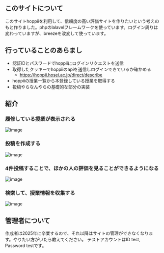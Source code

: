 ## このサイトについて
このサイトhoppiiを利用して、信頼度の高い評価サイトを作りたいという考えのもと作りました。phpのlalavelフレームワークを使っています。ログイン周りは変わっていますが、breezeを改変して使っています。

## 行っていることのあらまし
- 認証IDとパスワードでhoppiiにログインリクエストを送信
- 取得したクッキーでhoppiiのapiを送信しログインできているか確かめる
  - https://hoppii.hosei.ac.jp/direct/describe
- hoppiiの授業一覧から本登録している授業を取得する
- 投稿やらなんやらの基礎的な部分の実装

## 紹介
### 履修している授業が表示される
![image](https://github.com/asari2349/HoppiiApp/assets/143089348/1d18d4bc-8272-4c8a-a3fc-de17a169e90f)


### 投稿を作成する
![image](https://github.com/asari2349/HoppiiApp/assets/143089348/47bf0c7b-30ec-4f79-bc08-42bebb3d11f8)

### 4件投稿することで、ほかの人の評価を見ることができるようになる
![image](https://github.com/asari2349/HoppiiApp/assets/143089348/40c1391f-5872-44c4-94be-27ca7a7ebd65)

### 検索して、授業情報を収集する
![image](https://github.com/asari2349/HoppiiApp/assets/143089348/25a38808-c1da-4ca1-85d7-3838ae93c12f)







## 管理者について
作成者は2025年に卒業するので、それ以降はサイトの管理ができなくなります。やりたい方がいたら教えてください。
テストアカウントはID test, Password testです。
